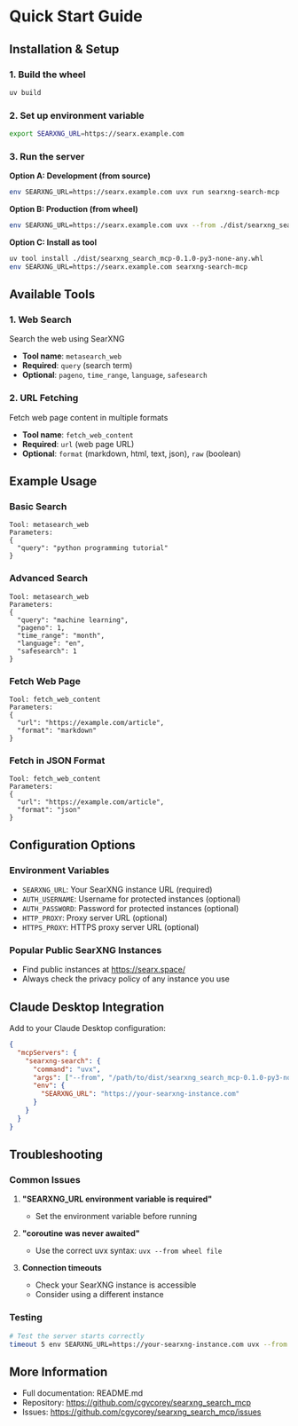 # Quick Start Guide

## Installation & Setup

### 1. Build the wheel
```bash
uv build
```

### 2. Set up environment variable
```bash
export SEARXNG_URL=https://searx.example.com
```

### 3. Run the server

**Option A: Development (from source)**
```bash
env SEARXNG_URL=https://searx.example.com uvx run searxng-search-mcp
```

**Option B: Production (from wheel)**
```bash
env SEARXNG_URL=https://searx.example.com uvx --from ./dist/searxng_search_mcp-0.1.0-py3-none-any.whl searxng-search-mcp
```

**Option C: Install as tool**
```bash
uv tool install ./dist/searxng_search_mcp-0.1.0-py3-none-any.whl
env SEARXNG_URL=https://searx.example.com searxng-search-mcp
```

## Available Tools

### 1. Web Search
Search the web using SearXNG
- **Tool name**: `metasearch_web`
- **Required**: `query` (search term)
- **Optional**: `pageno`, `time_range`, `language`, `safesearch`

### 2. URL Fetching
Fetch web page content in multiple formats
- **Tool name**: `fetch_web_content`
- **Required**: `url` (web page URL)
- **Optional**: `format` (markdown, html, text, json), `raw` (boolean)

## Example Usage

### Basic Search
```
Tool: metasearch_web
Parameters:
{
  "query": "python programming tutorial"
}
```

### Advanced Search
```
Tool: metasearch_web
Parameters:
{
  "query": "machine learning",
  "pageno": 1,
  "time_range": "month",
  "language": "en",
  "safesearch": 1
}
```

### Fetch Web Page
```
Tool: fetch_web_content
Parameters:
{
  "url": "https://example.com/article",
  "format": "markdown"
}
```

### Fetch in JSON Format
```
Tool: fetch_web_content
Parameters:
{
  "url": "https://example.com/article",
  "format": "json"
}
```

## Configuration Options

### Environment Variables
- `SEARXNG_URL`: Your SearXNG instance URL (required)
- `AUTH_USERNAME`: Username for protected instances (optional)
- `AUTH_PASSWORD`: Password for protected instances (optional)
- `HTTP_PROXY`: Proxy server URL (optional)
- `HTTPS_PROXY`: HTTPS proxy server URL (optional)

### Popular Public SearXNG Instances
- Find public instances at https://searx.space/
- Always check the privacy policy of any instance you use

## Claude Desktop Integration

Add to your Claude Desktop configuration:

```json
{
  "mcpServers": {
    "searxng-search": {
      "command": "uvx",
      "args": ["--from", "/path/to/dist/searxng_search_mcp-0.1.0-py3-none-any.whl", "searxng-search-mcp"],
      "env": {
        "SEARXNG_URL": "https://your-searxng-instance.com"
      }
    }
  }
}
```

## Troubleshooting

### Common Issues
1. **"SEARXNG_URL environment variable is required"**
   - Set the environment variable before running

2. **"coroutine was never awaited"**
   - Use the correct uvx syntax: `uvx --from wheel file`

3. **Connection timeouts**
   - Check your SearXNG instance is accessible
   - Consider using a different instance

### Testing
```bash
# Test the server starts correctly
timeout 5 env SEARXNG_URL=https://your-searxng-instance.com uvx --from ./dist/searxng_search_mcp-0.1.0-py3-none-any.whl searxng-search-mcp
```

## More Information
- Full documentation: README.md
- Repository: https://github.com/cgycorey/searxng_search_mcp
- Issues: https://github.com/cgycorey/searxng_search_mcp/issues